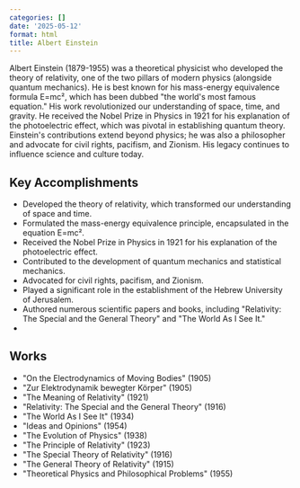 ```yaml
---
categories: []
date: '2025-05-12'
format: html
title: Albert Einstein
---
```


Albert Einstein (1879-1955) was a theoretical physicist who developed the theory of relativity, one of the two pillars of modern physics (alongside quantum mechanics). He is best known for his mass-energy equivalence formula E=mc², which has been dubbed "the world's most famous equation." His work revolutionized our understanding of space, time, and gravity.
He received the Nobel Prize in Physics in 1921 for his explanation of the photoelectric effect, which was pivotal in establishing quantum theory. Einstein's contributions extend beyond physics; he was also a philosopher and advocate for civil rights, pacifism, and Zionism. His legacy continues to influence science and culture today.

## Key Accomplishments
- Developed the theory of relativity, which transformed our understanding of space and time.
- Formulated the mass-energy equivalence principle, encapsulated in the equation E=mc².
- Received the Nobel Prize in Physics in 1921 for his explanation of the photoelectric effect.
- Contributed to the development of quantum mechanics and statistical mechanics.
- Advocated for civil rights, pacifism, and Zionism.
- Played a significant role in the establishment of the Hebrew University of Jerusalem.
- Authored numerous scientific papers and books, including "Relativity: The Special and the General Theory" and "The World As I See It."
- 
## Works
- "On the Electrodynamics of Moving Bodies" (1905)
- "Zur Elektrodynamik bewegter Körper" (1905)
- "The Meaning of Relativity" (1921)
- "Relativity: The Special and the General Theory" (1916)
- "The World As I See It" (1934)
- "Ideas and Opinions" (1954)
- "The Evolution of Physics" (1938)
- "The Principle of Relativity" (1923)
- "The Special Theory of Relativity" (1916)
- "The General Theory of Relativity" (1915)
- "Theoretical Physics and Philosophical Problems" (1955)
